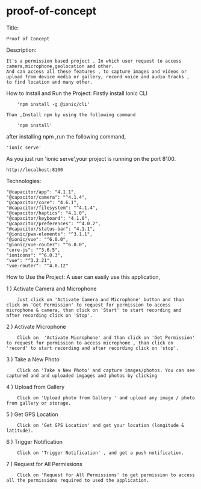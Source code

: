 # proof-of-concept


Title:

    Proof of Concept

Description:

    It's a permission based project . In which user request to access camera,microphone,geolocation and other. 
    And can access all these features , to capture images and videos or upload from device media or gallery, record voice and audio tracks ,
    to find location and many other.

How to Install and Run the Project:
    Firstly install Ionic CLI

        'npm install -g @ionic/cli'

    Than ,Install npm by using the following command
        
        'npm install'

after installing npm ,run the following command,

    'ionic serve'

As you just run 'ionic serve',your project is running on the port 8100.

    http://localhost:8100


Technologies:
    
    "@capacitor/app": "4.1.1",
    "@capacitor/camera": "^4.1.4",
    "@capacitor/core": "4.6.1",
    "@capacitor/filesystem": "^4.1.4",
    "@capacitor/haptics": "4.1.0",
    "@capacitor/keyboard": "4.1.0",
    "@capacitor/preferences": "^4.0.2",
    "@capacitor/status-bar": "4.1.1",
    "@ionic/pwa-elements": "^3.1.1",
    "@ionic/vue": "^6.0.0",
    "@ionic/vue-router": "^6.0.0",
    "core-js": "^3.6.5",
    "ionicons": "^6.0.3",
    "vue": "^3.2.21",
    "vue-router": "^4.0.12"   

How to Use the Project:
    A user can easily use this application,

1 ) Activate Camera and Microphone
 
        Just click on 'Activate Camera and Microphone' button and than click on 'Get Permission' to request for permission to access microphone & camera, than click on 'Start' to start recording and after recording click on 'Stop'.

2 ) Activate Microphone 

        Click on  'Activate Microphone' and than click on 'Get Permission' to request for permission to access microphone , than click on 'record' to start recording and after recording click on 'stop'.

3 ) Take a New Photo 

        Click on 'Take a New Photo' and capture images/photos. You can see captured and and uploaded imgages and photos by clicking 

4 ) Upload from Gallery

        Click on 'Upload photo from Gallery ' and upload any image / photo from gallery or storage.

5 ) Get GPS Location 

        Click on 'Get GPS Location' and get your location (longitude & latitude).

6 ) Trigger Notification

        Click on 'Trigger Notification' , and get a push notification.

7 ) Request for All Permissions 

        Click on 'Request for All Permissions' to get permission to access all the permissions required to used the application.


